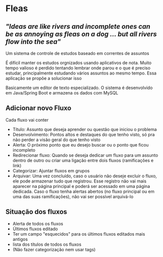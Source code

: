 # Fleas
## *"Ideas are like rivers and incomplete ones can be as annoying as fleas on a dog ... but all rivers flow into the sea"*
Um sistema de controle de estudos baseado em correntes de assuntos

É difícil manter os estudos orgnizados usando aplicativos de nota. Muito tempo valioso é perdido tentando lembrar onde parou e o que é preciso estudar, principalmente estudando vários assuntos ao mesmo tempo. Essa aplicação se propõe a solucionar isso

Basicamente um editor de texto especializado. O sistema é desenvolvido em Java/Spring Boot e armazena os dados com MySQL

## Adicionar novo Fluxo
Cada fluxo vai conter 
- Título: Assunto que deseja aprender ou questão que iniciou o problema
- Desenvolvimento: Pontos altos e destaques do que tenho visto, só pra não perder a visão geral do que tenho visto
- Alerta: O próximo ponto que eu desejo buscar ou o ponto que ficou incompleto
- Redirecionar fluxo: Quando se deseja dedicar um fluxo para um assunto dentro de outro ou criar uma ligação entre dois fluxos (ramificações e link)
- Categorizar: Ajuntar fluxos em grupos
- Arquivar: Uma vez concluído, caso o usuário não deseje excluir o fluxo, ele pode armazenar tudo que registrou. Esse registro não vai mais aparecer na página principal e poderá ser acessado em uma página dedicada. Caso o fluxo tenha alertas abertos (no fluxo principal ou em uma das suas ramificações), não vai ser possível arquivá-lo

## Situação dos fluxos
- Alerta de todos os fluxos
- Últimos fluxos editado
- Ter um campo "esquecidos" para os últimos fluxos editados mais antigos
- lista dos títulos de todos os fluxos
- (Não fazer categorização nem usar tags)
